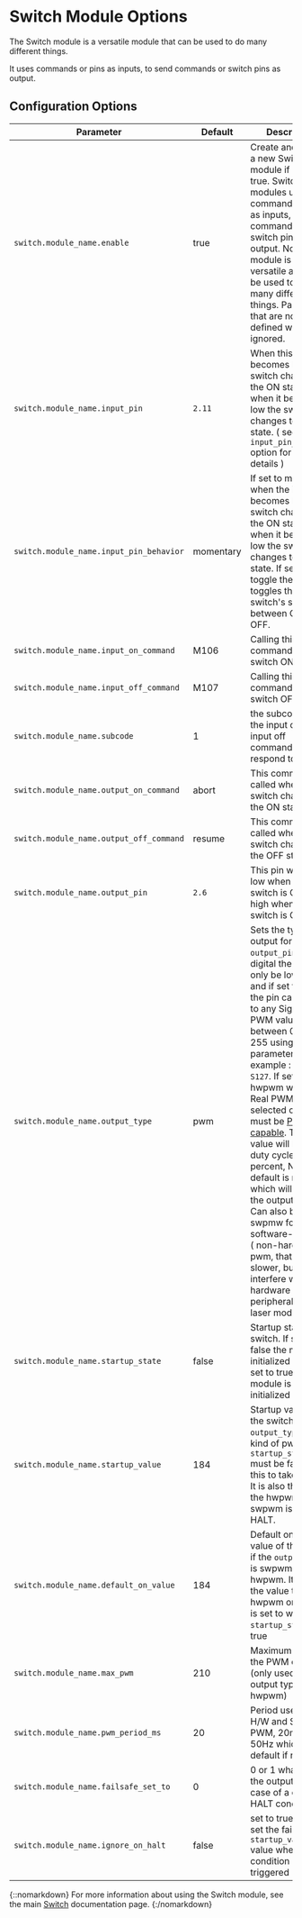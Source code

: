 # Switch Module Options

The Switch module is a versatile module that can be used to do many different things.

It uses commands or pins as inputs, to send commands or switch pins as output.

## Configuration Options

| Parameter | Default | Description |
| --------- | ------- | ----------- |
| `switch.module_name.enable` | true | Create and enable a new Switch module if set to true. Switch modules use commands or pins as inputs, to send commands or switch pins as output. Note this module is very versatile and can be used to do many different things. Parameters that are not defined will be ignored. |
| `switch.module_name.input_pin` | `2.11` | When this pin becomes high the switch changes to the ON state, and when it becomes low the switch changes to the OFF state. ( see the `input_pin_behavior` option for more details ) |
| `switch.module_name.input_pin_behavior` | momentary | If set to momentary when the input pin becomes high the switch changes to the ON state, and when it becomes low the switch changes to the OFF state. If set to toggle the input pin toggles the switch's state between ON and OFF. |
| `switch.module_name.input_on_command` | M106 | Calling this command sets the switch ON |
| `switch.module_name.input_off_command` | M107 | Calling this command sets the switch OFF |
| `switch.module_name.subcode` | 1 | the subcode that the input on or input off commands respond to `M106.1` |
| `switch.module_name.output_on_command` | abort | This command is called when the switch changes to the ON state |
| `switch.module_name.output_off_command` | resume | This command is called when the switch changes to the OFF state |
| `switch.module_name.output_pin` | `2.6` | This pin will be set low when the switch is OFF, and high when the switch is ON |
| `switch.module_name.output_type` | pwm | Sets the type of output for the `output_pin`, if set to digital the pin can only be low or high, and if set to pwm the pin can be set to any Sigma-Delta PWM value between 0 and 255 using the S parameter, for example : `M106 S127`. If set to hwpwm will use Real PWM, but the selected output pin must be [PWM capable](pwm-capable). The S value will be the duty cycle in percent, NOTE the default is none which will disable the output entirely. Can also be set to swpmw for software-emulated ( non-hardware ) pwm, that will be slower, but will not interfere with hardware pwm peripherals like a laser module. |
| `switch.module_name.startup_state` | false | Startup state of the switch. If set to false the module is initialized OFF, if set to true the module is initialized ON |
| `switch.module_name.startup_value` | 184 | Startup value of the switch if the `output_type` is any kind of pwm. `startup_state` must be false for this to take effect. It is also the value the hwpwm or swpwm is set to on HALT. |
| `switch.module_name.default_on_value` | 184 | Default on setting value of the switch if the `output_type` is swpwm or hwpwm. It is also the value the hwpwm or swpwm is set to when `startup_state` is true |
| `switch.module_name.max_pwm` | 210 | Maximum value for the PWM output. (only used for pwm output type, not for hwpwm) |
| `switch.module_name.pwm_period_ms` | 20 | Period used by the H/W and S/W PWM, 20ms is 50Hz which is the default if not set |
| `switch.module_name.failsafe_set_to` | 0 | 0 or 1 what to set the output pin to in case of a crash or HALT condition |
| `switch.module_name.ignore_on_halt` | false | set to true to not set the failsafe or `startup_value` value when a HALT condition is triggered |

{::nomarkdown}
<sl-alert variant="neutral" open>
  <sl-icon slot="icon" name="info-circle"></sl-icon>
  For more information about using the Switch module, see the main <a href="switch">Switch</a> documentation page.
</sl-alert>
{:/nomarkdown}
